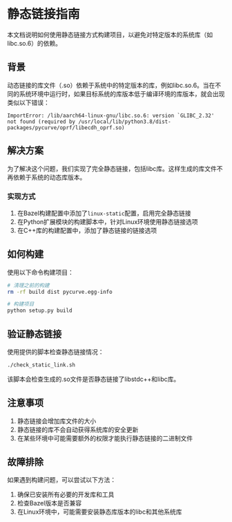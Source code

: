 # 静态链接指南

本文档说明如何使用静态链接方式构建项目，以避免对特定版本的系统库（如libc.so.6）的依赖。

## 背景

动态链接的库文件（.so）依赖于系统中的特定版本的库，例如libc.so.6。当在不同的系统环境中运行时，如果目标系统的库版本低于编译环境的库版本，就会出现类似以下错误：

```
ImportError: /lib/aarch64-linux-gnu/libc.so.6: version `GLIBC_2.32' not found (required by /usr/local/lib/python3.8/dist-packages/pycurve/oprf/libecdh_oprf.so)
```

## 解决方案

为了解决这个问题，我们实现了完全静态链接，包括libc库。这样生成的库文件不再依赖于系统的动态库版本。

### 实现方式

1. 在Bazel构建配置中添加了`linux-static`配置，启用完全静态链接
2. 在Python扩展模块的构建脚本中，针对Linux环境使用静态链接选项
3. 在C++库的构建配置中，添加了静态链接的链接选项

## 如何构建

使用以下命令构建项目：

```bash
# 清理之前的构建
rm -rf build dist pycurve.egg-info

# 构建项目
python setup.py build
```

## 验证静态链接

使用提供的脚本检查静态链接情况：

```bash
./check_static_link.sh
```

该脚本会检查生成的.so文件是否静态链接了libstdc++和libc库。

## 注意事项

1. 静态链接会增加库文件的大小
2. 静态链接的库不会自动获得系统库的安全更新
3. 在某些环境中可能需要额外的权限才能执行静态链接的二进制文件

## 故障排除

如果遇到构建问题，可以尝试以下方法：

1. 确保已安装所有必要的开发库和工具
2. 检查Bazel版本是否兼容
3. 在Linux环境中，可能需要安装静态库版本的libc和其他系统库
